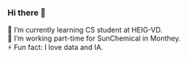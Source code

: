 ### Hi there 👋
🌱 I’m currently learning CS student at HEIG-VD. <br />
🤔 I’m working part-time for SunChemical in Monthey.<br />
⚡ Fun fact: I love data and IA.<br />


